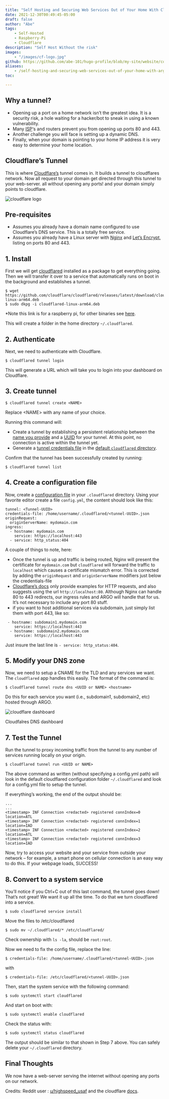 ```yaml
---
title: "Self Hosting and Securing Web Services Out of Your Home With Cloudflare Tunnel"
date: 2021-12-30T00:49:45-05:00
draft: false
author: "Abe"
tags:
    - Self-Hosted
    - Raspberry-Pi
    - Cloudflare
description: "Self Host Without the risk"
images:
    - "/images/cf-logo.jpg"
github: https://github.com/abe-101/hugo-profile/blob/my-site/website/content/blog/self-hosting-and-securing-web-services-out-of-your-home-with-cloudflare-tunnel.md
aliases: 
    - /self-hosting-and-securing-web-services-out-of-your-home-with-argo-tunnel/
toc: 

---
```


## Why a tunnel?

- Opening up a port on a home network isn’t the greatest idea. It is a security risk, a hole waiting for a hacker/bot to sneak in using a known vulnerability.
- Many [ISP](https://en.wikipedia.org/wiki/Internet_service_provider)‘s and routers prevent you from opening up ports 80 and 443.
- Another challenge you will face is setting up a dynamic DNS.
- Finally, when your domain is pointing to your home IP address it is very easy to determine your home location.

## Cloudflare’s Tunnel

This is where [Cloudflare’s](https://www.cloudflare.com/products/tunnel/) tunnel comes in. It builds a tunnel to cloudflares network. Now all request to your domain get directed through this tunnel to your web-server. all without opening any ports! and your domain simply points to cloudflare.

![cloudflare logo](/images/cf-logo.jpg)

## Pre-requisites

- Assumes you already have a domain name configured to use Cloudflare’s DNS service. This is a totally free service.
- Assumes you already have a Linux server with [Nginx](https://nginx.org/en/) and [Let’s Encrypt](https://letsencrypt.org/), listing on ports 80 and 443.

## 1\. Install

First we will get [cloudflared](https://developers.cloudflare.com/cloudflare-one/connections/connect-apps/install-and-setup/installation) installed as a package to get everything going. Then we will transfer it over to a service that automatically runs on boot in the background and establishes a tunnel.

```
$ wget https://github.com/cloudflare/cloudflared/releases/latest/download/cloudflared-linux-arm64.deb
$ sudo dkpg -i cloudflared-linux-arm64.deb
```

*Note this link is for a raspberry pi, for other binaries see [here](https://developers.cloudflare.com/cloudflare-one/connections/connect-apps/install-and-setup/installation).

This will create a folder in the home directory `~/.cloudflared`.

## 2\. Authenticate

Next, we need to authenticate with Cloudflare.

```
$ cloudflared tunnel login
```

This will generate a URL which will take you to login into your dashboard on Cloudflare.

## 3\. Create tunnel

```
$ cloudflared tunnel create <NAME>
```

Replace &lt;NAME&gt; with any name of your choice.

Running this command will:

- Create a tunnel by establishing a persistent relationship between the [name you provide](https://developers.cloudflare.com/cloudflare-one/connections/connect-apps/install-and-setup/tunnel-useful-terms#tunnel-name) and a [UUID](https://developers.cloudflare.com/cloudflare-one/connections/connect-apps/install-and-setup/tunnel-useful-terms#tunnel-uuid) for your tunnel. At this point, no connection is active within the tunnel yet.
- Generate a [tunnel credentials file](https://developers.cloudflare.com/cloudflare-one/connections/connect-apps/install-and-setup/tunnel-useful-terms#credentials-file) in the [default `cloudflared` directory](https://developers.cloudflare.com/cloudflare-one/connections/connect-apps/install-and-setup/tunnel-useful-terms#default-cloudflared-directory).

Confirm that the tunnel has been successfully created by running:

```
$ cloudflared tunnel list
```

## 4\. Create a configuration file

Now, create a [configuration file](https://developers.cloudflare.com/cloudflare-one/connections/connect-apps/install-and-setup/tunnel-useful-terms#configuration-file) in your `.cloudflared` directory. Using your favorite editor create a file `config.yml`, the content should look like this:

```
tunnel: <Tunnel-UUID>
credentials-file: /home/username/.cloudflared/<tunnel-UUID>.json
originRequest:
  originServerName: mydomain.com
ingress:
  - hostname: mydomain.com
    service: https://localhost:443
  - service: http_status:404 
```

A couple of things to note, here:

- Once the tunnel is up and traffic is being routed, Nginx will present the certificate for `mydomain.com` but `cloudflared` will forward the traffic to `localhost` which causes a certificate mismatch error. This is corrected by adding the `originRequest` and `originServerName` modifiers just below the credentials-file
- [Cloudflare’s docs](https://developers.cloudflare.com/cloudflare-one/connections/connect-apps/configuration/ingress) only provide examples for HTTP requests, and also suggests using the url `http://localhost:80`. Although Nginx can handle 80 to 443 redirects, our ingress rules and ARGO will handle that for us. It’s not necessary to include any port 80 stuff.
- if you want to host additional services via subdomain, just simply list them with port 443, like so:

```
 - hostname: subdomain1.mydomain.com
    service: https://localhost:443
  - hostname: subdomain2.mydomain.com
    service: https://localhost:443
```

Just insure the last line is `- service: http_status:404`.

## 5\. Modify your DNS zone

Now, we need to setup a CNAME for the TLD and any services we want. The `cloudflared` app handles this easily. The format of the command is:

```
$ cloudflared tunnel route dns <UUID or NAME> <hostname> 
```

Do this for each service you want (i.e., subdomain1, subdomain2, etc) hosted through ARGO.

![cloudflare dashboard](/images/dns.png)

Cloudfalres DNS dashboard

## 7\. Test the Tunnel

Run the tunnel to proxy incoming traffic from the tunnel to any number of services running locally on your origin.

```
$ cloudflared tunnel run <UUID or NAME>
```

The above command as written (without specifying a config.yml path) will look in the default cloudflared configuration folder `~/.cloudflared` and look for a config.yml file to setup the tunnel.

If everything’s working, the end of the output should be:

```
...
...
<timestamp> INF Connection <redacted> registered connIndex=0 location=ATL
<timestamp> INF Connection <redacted> registered connIndex=1 location=IAD
<timestamp> INF Connection <redacted> registered connIndex=2 location=ATL
<timestamp> INF Connection <redacted> registered connIndex=3 location=IAD
```

Now, try to access your website and your service from outside your network – for example, a smart phone on cellular connection is an easy way to do this. If your webpage loads, SUCCESS!

## 8\. Convert to a system service

You’ll notice if you Ctrl+C out of this last command, the tunnel goes down! That’s not great! We want it up all the time. To do that we turn cloudflared into a service.

```
$ sudo cloudflared service install
```

Move the files to /etc/cloudflared

```
$ sudo mv ~/.cloudflared/* /etc/cloudflared/
```

Check ownership with `ls -la`, should be `root:root`.

Now we need to fix the config file, replace the line:

```
$ credentials-file: /home/username/.cloudflared/<tunnel-UUID>.json
```

with

```
$ credentials-file: /etc/cloudflared/<tunnel-UUID>.json
```

Then, start the system service with the following command:

```
$ sudo systemctl start cloudflared
```

And start on boot with:

```
$ sudo systemctl enable cloudflared
```

Check the status with:

```
$ sudo systemctl status cloudflared
```

The output should be similar to that shown in Step 7 above. You can safely delete your `~/.cloudflared` directory.

## Final Thoughts

We now have a web-server serving the internet without opening any ports on our network.

Credits: Reddit user : [u/highspeed_usaf](https://www.reddit.com/r/homelab/comments/pnto6g/how_to_selfhosting_and_securing_web_services_out/) and the cloudflare [docs](https://developers.cloudflare.com/cloudflare-one/connections/connect-apps/install-and-setup/tunnel-guide).
